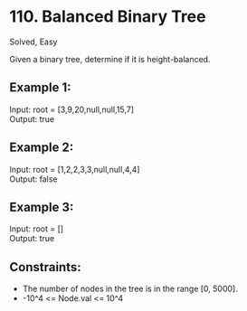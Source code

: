 # 110. Balanced Binary Tree
Solved, Easy

Given a binary tree, determine if it is height-balanced.   

Example 1:
---
Input: root = [3,9,20,null,null,15,7]  
Output: true  

Example 2:
---
Input: root = [1,2,2,3,3,null,null,4,4]  
Output: false  

Example 3:
---
Input: root = []  
Output: true  
 

Constraints:
---
* The number of nodes in the tree is in the range [0, 5000].
* -10^4 <= Node.val <= 10^4
